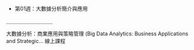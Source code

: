 

* 第01週：大數據分析簡介與應用

＿＿＿＿＿＿＿＿＿


大數據分析：商業應用與策略管理 (Big Data Analytics: Business Applications and Strategic... 線上課程



